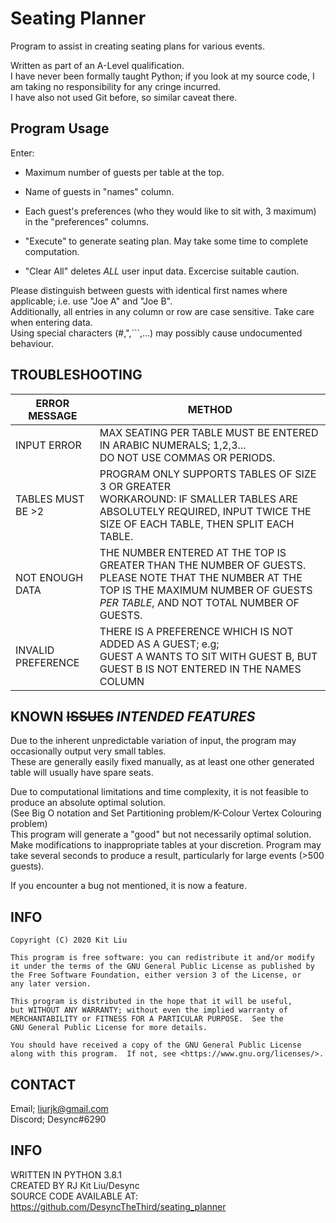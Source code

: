 # Seating Planner
Program to assist in creating seating plans for various events.

Written as part of an A-Level qualification.<br>
I have never been formally taught Python; if you look at my source code, I am taking no responsibility for any cringe incurred.<br>
I have also not used Git before, so similar caveat there.

## Program Usage

Enter:<br>
- Maximum number of guests per table at the top.<br>
- Name of guests in "names" column.<br>
- Each guest's preferences (who they would like to sit with, 3 maximum) in the "preferences" columns.<br>

- "Execute" to generate seating plan. May take some time to complete computation.<br>
- "Clear All" deletes *ALL* user input data. Excercise suitable caution.

Please distinguish between guests with identical first names where applicable; i.e.  use "Joe A" and "Joe B".<br>
Additionally, all entries in any column or row are case sensitive. Take care when entering data.<br>
Using special characters (#,",```,...) may possibly cause undocumented behaviour.<br>

## TROUBLESHOOTING

| ERROR MESSAGE     	| METHOD                                                                                                                                                                                     	|
|-------------------	|--------------------------------------------------------------------------------------------------------------------------------------------------------------------------------------------	|
| INPUT ERROR       	| MAX SEATING PER TABLE MUST BE ENTERED IN ARABIC NUMERALS; 1,2,3...<br>DO NOT USE COMMAS OR PERIODS.                                                                                        	|
| TABLES MUST BE >2 	| PROGRAM ONLY SUPPORTS TABLES OF SIZE 3 OR GREATER<br>WORKAROUND: IF SMALLER TABLES ARE ABSOLUTELY REQUIRED, INPUT TWICE THE SIZE OF EACH TABLE, THEN SPLIT EACH TABLE.                     	|
| NOT ENOUGH DATA   	| THE NUMBER ENTERED AT THE TOP IS GREATER THAN THE NUMBER OF GUESTS.<br>PLEASE NOTE THAT THE NUMBER AT THE TOP IS THE MAXIMUM NUMBER OF GUESTS *PER TABLE*, AND NOT TOTAL NUMBER OF GUESTS. 	| 
| INVALID PREFERENCE    | THERE IS A PREFERENCE WHICH IS NOT ADDED AS A GUEST; e.g;<br>GUEST A WANTS TO SIT WITH GUEST B, BUT GUEST B IS NOT ENTERED IN THE NAMES COLUMN                                              | 

## KNOWN ~~ISSUES~~ *INTENDED FEATURES*

Due to the inherent unpredictable variation of input, the program may occasionally output very small tables.<br>
These are generally easily fixed manually, as at least one other generated table will usually have spare seats.<br>

Due to computational limitations and time complexity, it is not feasible to produce an absolute optimal solution.<br>
(See Big O notation and Set Partitioning problem/K-Colour Vertex Colouring problem)<br>
This program will generate a "good" but not necessarily optimal solution. Make modifications to inappropriate tables at your discretion.
Program may take several seconds to produce a result, particularly for large events (>500 guests).

If you encounter a bug not mentioned, it is now a feature.

## INFO

    Copyright (C) 2020 Kit Liu

    This program is free software: you can redistribute it and/or modify
    it under the terms of the GNU General Public License as published by
    the Free Software Foundation, either version 3 of the License, or
    any later version.

    This program is distributed in the hope that it will be useful,
    but WITHOUT ANY WARRANTY; without even the implied warranty of
    MERCHANTABILITY or FITNESS FOR A PARTICULAR PURPOSE.  See the
    GNU General Public License for more details.

    You should have received a copy of the GNU General Public License
    along with this program.  If not, see <https://www.gnu.org/licenses/>.

## CONTACT

Email;   liurjk@gmail.com<br>
Discord; Desync#6290

## INFO
WRITTEN IN PYTHON 3.8.1<br>
CREATED BY RJ Kit Liu/Desync<br>
SOURCE CODE AVAILABLE AT: <https://github.com/DesyncTheThird/seating_planner>
